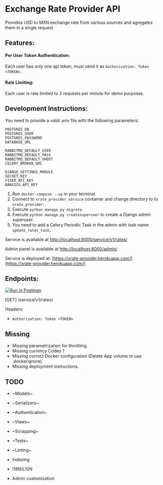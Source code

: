 # Exchange Rate Provider API

Provides USD to MXN exchange rate from various sources and agregates them in a single request.


## Features:

#### Per User Token Authentication:

Each user has only one api token, must send it as ```Authorization: Token <TOKEN>```.


#### Rate Limiting:

Each user is rate limited to 2 requests per minute for demo purposes.


## Development Instructions:

You need to provide a valid .env file with the following parameters:

```.env
POSTGRES_DB
POSTGRES_USER
POSTGRES_PASSWORD
DATABASE_URL

RABBITMQ_DEFAULT_USER
RABBITMQ_DEFAULT_PASS
RABBITMQ_DEFAULT_VHOST
CELERY_BROKER_URL

DJANGO_SETTINGS_MODULE
SECRET_KEY
FIXER_API_KEY
BANXICO_API_KEY
```

1. Run ```docker-compose --up``` in your terminal.
2. Connect to ```xrate_provider_service``` container and change directory to to ```xrate_provider```.
3. Execute ```python manage.py migrate```.
4. Execute ```python manage.py createsuperuser``` to create a Django admin superuser.
5. You need to add a Celery Periodic Task in the admin with task name ```update_rates_task```.

Service is available at [http://localhost:8000/service/v1/rates/](http://localhost:8000/service/v1/rates/)

Admin panel is available at [http://localhost:8000/admin/](http://localhost:8000/admin)

Service is deployed at: [https://xrate-provider.herokuapp.com/](https://xrate-provider.herokuapp.com/)


## Endpoints:

[![Run in Postman](https://run.pstmn.io/button.svg)](https://app.getpostman.com/run-collection/2214299-796bef2b-240f-4aec-9ec9-13c221b98656?action=collection%2Ffork&collection-url=entityId%3D2214299-796bef2b-240f-4aec-9ec9-13c221b98656%26entityType%3Dcollection%26workspaceId%3D105d3a0f-2400-4d3c-925f-14c5f74d4e93)


[GET] /service/v1/rates/

Headers:
- ```Authorization: Token <TOKEN>```


## Missing

- Missing parametrization for throttling.
- Missing currency Codes ?
- Missing correct Docker configuration (Delete App volume to use .dockerignore).
- Missing deployment instructions.

## TODO

- ~Models~
- ~Serializers~
- ~Authentication~
- ~Views~
- ~Scrapping~
- ~Tests~
- ~Linting~

- Indexing
- I18N/L10N
- Admin customization

